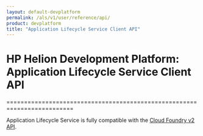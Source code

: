 ```yaml
---
layout: default-devplatform
permalink: /als/v1/user/reference/api/
product: devplatform
title: "Application Lifecycle Service Client API"
---
```

<!--PUBLISHED-->

# HP Helion Development Platform: Application Lifecycle Service Client API[](#helion-client-api "Permalink to this headline")
=========================================================================

Application Lifecycle Service is fully compatible with the [Cloud Foundry v2
API](http://docs.cloudfoundry.org/services/api.html).

